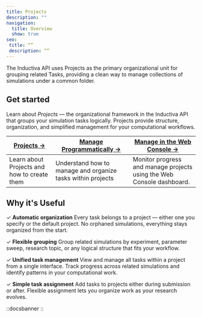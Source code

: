 ```yaml
---
title: Projects
description: ""
navigation:
  title: Overview
  show: true
seo:
 title: “”
 description: “”
---
```


The Inductiva API uses Projects as the primary organizational unit for grouping related Tasks, providing a clean way to manage collections of simulations under a common folder.


## Get started
Learn about _Projects_ — the organizational framework in the Inductiva API that groups your simulation tasks logically. Projects provide structure, organization, and simplified management for your computational workflows.

| **[Projects →](/guides/projects/projects.md)** | **[Manage Programmatically →](/guides/projects/manage-projects.md)** | **[Manage in the Web Console →](/guides/projects/visualize-projects.md)** |
|---|---|---|
| Learn about Projects and how to create them | Understand how to manage and organize tasks within projects | Monitor progress and manage projects using the Web Console dashboard. |

## Why it's Useful
✓ **Automatic organization** Every task belongs to a project — either one you specify or the default project. No orphaned simulations, everything stays organized from the start.

✓ **Flexible grouping** Group related simulations by experiment, parameter sweep, research topic, or any logical structure that fits your workflow.

✓ **Unified task management** View and manage all tasks within a project from a single interface. Track progress across related simulations and identify patterns in your computational work.

✓ **Simple task assignment** Add tasks to projects either during submission or after. Flexible assignment lets you organize work as your research evolves.

::docsbanner
::
